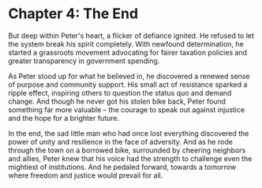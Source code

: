 # Chapter 4: The End

But deep within Peter's heart, a flicker of defiance ignited. He refused to let the system break his spirit completely. With newfound determination, he started a grassroots movement advocating for fairer taxation policies and greater transparency in government spending.

As Peter stood up for what he believed in, he discovered a renewed sense of purpose and community support. His small act of resistance sparked a ripple effect, inspiring others to question the status quo and demand change. And though he never got his stolen bike back, Peter found something far more valuable – the courage to speak out against injustice and the hope for a brighter future.

In the end, the sad little man who had once lost everything discovered the power of unity and resilience in the face of adversity. And as he rode through the town on a borrowed bike, surrounded by cheering neighbors and allies, Peter knew that his voice had the strength to challenge even the mightiest of institutions. And he pedaled forward, towards a tomorrow where freedom and justice would prevail for all.